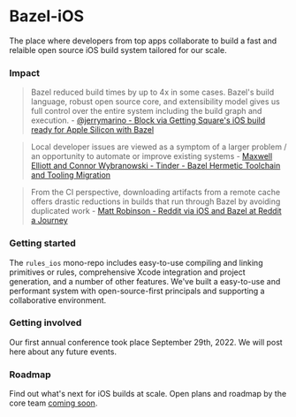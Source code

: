 # Bazel-iOS

The place where developers from top apps collaborate to build a fast and
relaible open source iOS build system tailored for our scale. 

### Impact

>  Bazel reduced build times by up to 4x in some cases. Bazel's build language,
>  robust open source core, and extensibility model gives us full control over
>  the entire system including the build graph and execution. -
>  [@jerrymarino - Block via Getting Square's iOS build ready for Apple Silicon with Bazel](https://developer.squareup.com/blog/getting-squares-ios-build-ready-for-apple-silicon-with-bazel/)

> Local developer issues are viewed as a symptom of a larger problem / an
> opportunity to automate or improve existing systems - [Maxwell Elliott and
> Connor Wybranowski - Tinder - Bazel Hermetic Toolchain and Tooling Migration
](https://medium.com/tinder/bazel-hermetic-toolchain-and-tooling-migration-c244dc0d3ae)

> From the CI perspective, downloading artifacts from a remote cache offers
> drastic reductions in builds that run through Bazel by avoiding duplicated
> work - [Matt Robinson - Reddit via iOS and Bazel at Reddit a
> Journey](https://www.reddit.com/r/RedditEng/comments/syz5dw/ios_and_bazel_at_reddit_a_journey/)

### Getting started

The `rules_ios` mono-repo includes easy-to-use compiling and linking primitives
or rules, comprehensive Xcode integration and project generation, and a number
of other features. We've built a easy-to-use and performant system with
open-source-first principals and supporting a collaborative environment.

### Getting involved

Our first annual conference took place September 29th, 2022. We will post here about any future events.

### Roadmap

Find out what's next for iOS builds at scale. Open plans and roadmap by the core
team [coming soon](https://github.com/bazel-ios/rules_ios/issues).


